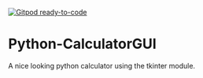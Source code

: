 [![Gitpod ready-to-code](https://img.shields.io/badge/Gitpod-ready--to--code-blue?logo=gitpod)](https://gitpod.io/#https://github.com/raspibotics/Python-CalculatorGUI)

# Python-CalculatorGUI
A nice looking python calculator using the tkinter module.
